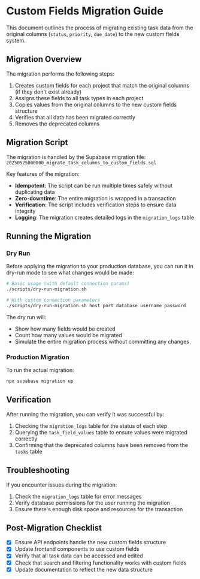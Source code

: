 # Custom Fields Migration Guide

This document outlines the process of migrating existing task data from the original columns (`status`, `priority`, `due_date`) to the new custom fields system.

## Migration Overview

The migration performs the following steps:

1. Creates custom fields for each project that match the original columns (if they don't exist already)
2. Assigns these fields to all task types in each project
3. Copies values from the original columns to the new custom fields structure
4. Verifies that all data has been migrated correctly
5. Removes the deprecated columns

## Migration Script

The migration is handled by the Supabase migration file: `20250525000000_migrate_task_columns_to_custom_fields.sql`

Key features of the migration:
- **Idempotent**: The script can be run multiple times safely without duplicating data
- **Zero-downtime**: The entire migration is wrapped in a transaction
- **Verification**: The script includes verification steps to ensure data integrity
- **Logging**: The migration creates detailed logs in the `migration_logs` table

## Running the Migration

### Dry Run

Before applying the migration to your production database, you can run it in dry-run mode to see what changes would be made:

```bash
# Basic usage (with default connection params)
./scripts/dry-run-migration.sh

# With custom connection parameters
./scripts/dry-run-migration.sh host port database username password
```

The dry run will:
- Show how many fields would be created
- Count how many values would be migrated
- Simulate the entire migration process without committing any changes

### Production Migration

To run the actual migration:

```bash
npx supabase migration up
```

## Verification

After running the migration, you can verify it was successful by:

1. Checking the `migration_logs` table for the status of each step
2. Querying the `task_field_values` table to ensure values were migrated correctly
3. Confirming that the deprecated columns have been removed from the `tasks` table

## Troubleshooting

If you encounter issues during the migration:

1. Check the `migration_logs` table for error messages
2. Verify database permissions for the user running the migration
3. Ensure there's enough disk space and resources for the transaction

## Post-Migration Checklist

- [x] Ensure API endpoints handle the new custom fields structure
- [x] Update frontend components to use custom fields
- [x] Verify that all task data can be accessed and edited
- [x] Check that search and filtering functionality works with custom fields
- [x] Update documentation to reflect the new data structure